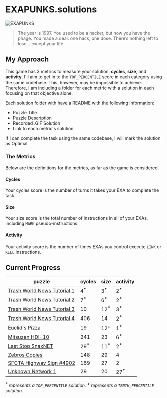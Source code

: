 # EXAPUNKS.solutions

![EXAPUNKS][logo]

[logo]: https://i.imgur.com/EZmGB2p.png "EXAPUNKS"

> The year is 1997. You used to be a hacker, but now you have the phage. You made a deal: one hack, one dose. There’s nothing left to lose… except your life.

## My Approach

This game has 3 metrics to measure your solution: **cycles**, **size**, and **activity**. I'll aim to get in to the `TOP_PERCENTILE` score in each category using the same codebase. This, however, may be impossible to achieve. Therefore, I am including a folder for each metric with a solution in each focusing on that objective alone.

Each solution folder with have a README with the following information:

-   Puzzle Title
-   Puzzle Description
-   Recorded .GIF Solution
-   Link to each metric's solution

If I can complete the task using the same codebase, I will mark the solution as Optimal.

### The Metrics

Below are the definitions for the metrics, as far as the game is considered.

#### Cycles

Your cycles score is the number of turns it takes your EXA to complete the task.

#### Size

Your size score is the total number of instructions in all of your EXAs, including `MARK` pseudo-instructions.

#### Activity

Your activity score is the number of times EXAs you control execute `LINK` or `KILL` instructions.

## Current Progress

| puzzle                                                             | cycles              | size                | activity            |
| ------------------------------------------------------------------ | ------------------- | ------------------- | ------------------- |
| [Trash World News Tutorial 1](01%20Trash%20World%20News/)          | 4<sup>**\***</sup>  | 3<sup>**\***</sup>  | 2<sup>**\***</sup>  |
| [Trash World News Tutorial 2](02%20Trash%20World%20News/)          | 7<sup>**\***</sup>  | 6<sup>**\***</sup>  | 2<sup>**\***</sup>  |
| [Trash World News Tutorial 3](03%20Trash%20World%20News/)          | 10                  | 12<sup>**\***</sup> | 3<sup>**\***</sup>  |
| [Trash World News Tutorial 4](04%20Trash%20World%20News/)          | 406                 | 14                  | 2<sup>**\***</sup>  |
| [Euclid's Pizza](05%20Euclid's%20Pizza/)                           | 19                  | 12<sup>**\+**</sup> | 1<sup>**\***</sup>  |
| [Mitsuzen HDI-10](06%20Mitsuzen%20HDI-10/)                         | 241                 | 23                  | 6<sup>**\***</sup>  |
| [Last Stop SnaxNET](07%20Last%20Stop%20SnaxNET/)                   | 29<sup>**\***</sup> | 11<sup>**\***</sup> | 2<sup>**\***</sup>  |
| [Zebros Copies](08%20Zebros%20Copies/)                             | 148                 | 29                  | 4                   |
| [SFCTA Highway Sign #4902](09%20SFCTA%20Highway%20Sign%20%234902/) | 169                 | 27                  | 2                   |
| [Unknown Network 1](Unknown%20Network%201/)                        | 29                  | 20                  | 27<sup>**\***</sup> |

_<sup>**\***</sup> represents a `TOP_PERCENTILE` solution._
_<sup>**\+**</sup> represents a `TENTH_PERCENTILE` solution._
